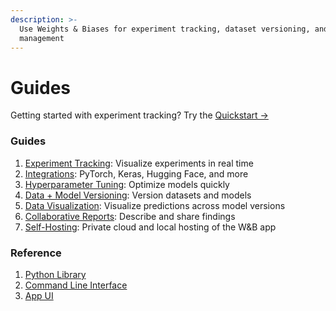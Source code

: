 ```yaml
---
description: >-
  Use Weights & Biases for experiment tracking, dataset versioning, and model
  management
---
```


# Guides

Getting started with experiment tracking? Try the [Quickstart →](../quickstart.md)

### Guides

1. [Experiment Tracking](track/): Visualize experiments in real time
2. [Integrations](integrations/): PyTorch, Keras, Hugging Face, and more
3. [Hyperparameter Tuning](sweeps/): Optimize models quickly
4. [Data + Model Versioning](artifacts/): Version datasets and models
5. [Data Visualization](data-vis/): Visualize predictions across model versions
6. [Collaborative Reports](reports.md): Describe and share findings
7. [Self-Hosting](sweeps/self-hosted/): Private cloud and local hosting of the W&B app

### Reference

1. [Python Library](../ref/python/)
2. [Command Line Interface](../ref/cli/)
3. [App UI](../ref/app/)

